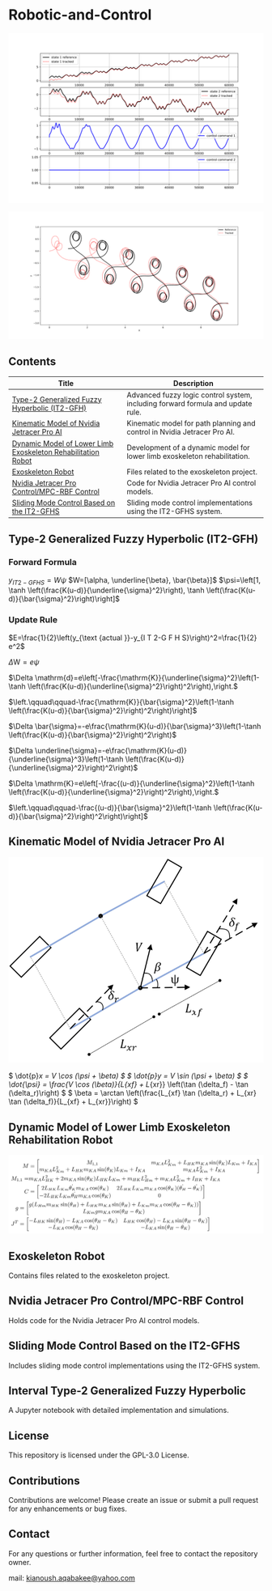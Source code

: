 # Robotic-and-Control

![Project](./Nvidia%20Jetiracer%20Pro%20Control/MPC-RBF%20Control/QT_Tracking_Results_1.png)

<!-- <img src="./Nvidia%20Jetiracer%20Pro%20Control/MPC-RBF%20Control/QT_Tracking_Results_1.png" alt=""> -->
<img src="./Nvidia%20Jetiracer%20Pro%20Control/MPC-RBF%20Control/QT_Tracking_Results_2.png" alt="">

## Contents

| Title                                                                                      | Description                                                                                     |
|--------------------------------------------------------------------------------------------|-------------------------------------------------------------------------------------------------|
| [Type-2 Generalized Fuzzy Hyperbolic (IT2-GFH)](#type-2-generalized-fuzzy-hyperbolic-it2-gfh) | Advanced fuzzy logic control system, including forward formula and update rule.                |
| [Kinematic Model of Nvidia Jetracer Pro AI](#kinematic-model-of-nvidia-jetracer-pro-ai)      | Kinematic model for path planning and control in Nvidia Jetracer Pro AI.                         |
| [Dynamic Model of Lower Limb Exoskeleton Rehabilitation Robot](#dynamic-model-of-lower-limb-exoskeleton-rehabilitation-robot) | Development of a dynamic model for lower limb exoskeleton rehabilitation.                        |
| [Exoskeleton Robot]([link](https://github.com/KianoushAqabakee/Robotic-and-Control/tree/main/Exoskeleton%20Robot))                                                      | Files related to the exoskeleton project.                                                        |
| [Nvidia Jetracer Pro Control/MPC-RBF Control]([link](https://github.com/KianoushAqabakee/Robotic-and-Control/tree/main/Nvidia%20Jetiracer%20Pro%20Control/MPC-RBF%20Control))   | Code for Nvidia Jetracer Pro AI control models.                                                  |
| [Sliding Mode Control Based on the IT2-GFHS](#sliding-mode-control-based-on-the-it2-gfhs)    | Sliding mode control implementations using the IT2-GFHS system.                                  |

## Type-2 Generalized Fuzzy Hyperbolic (IT2-GFH)

### Forward Formula

$y_{I T 2-G F H S}=W \psi$
$W=[\alpha, \underline{\beta}, \bar{\beta}]$
$\psi=\left[1, \tanh \left(\frac{K(u-d)}{\underline{\sigma}^2}\right), \tanh \left(\frac{K(u-d)}{\bar{\sigma}^2}\right)\right]$

### Update Rule

$E=\frac{1}{2}\left(y_{\text {actual }}-y_{I T 2-G F H S}\right)^2=\frac{1}{2} e^2$

$\Delta \mathrm{W} = e  \psi$

$\Delta \mathrm{d}=e\left[-\frac{\mathrm{K}}{\underline{\sigma}^2}\left(1-\tanh \left(\frac{K(u-d)}{\underline{\sigma}^2}\right)^2\right),\right.$

$\left.\qquad\qquad-\frac{\mathrm{K}}{\bar{\sigma}^2}\left(1-\tanh \left(\frac{K(u-d)}{\bar{\sigma}^2}\right)^2\right)\right]$

$\Delta \bar{\sigma}=-e\frac{\mathrm{K}(u-d)}{\bar{\sigma}^3}\left(1-\tanh \left(\frac{K(u-d)}{\bar{\sigma}^2}\right)^2\right)$

$\Delta \underline{\sigma}=-e\frac{\mathrm{K}(u-d)}{\underline{\sigma}^3}\left(1-\tanh \left(\frac{K(u-d)}{\underline{\sigma}^2}\right)^2\right)$

$\Delta \mathrm{K}=e\left[-\frac{(u-d)}{\underline{\sigma}^2}\left(1-\tanh \left(\frac{K(u-d)}{\underline{\sigma}^2}\right)^2\right),\right.$

$\left.\qquad\qquad-\frac{(u-d)}{\bar{\sigma}^2}\left(1-\tanh \left(\frac{K(u-d)}{\bar{\sigma}^2}\right)^2\right)\right]$

## Kinematic Model of Nvidia Jetracer Pro AI 

<img src="./Images/Jetracer_K.png" alt="">

$ \dot{p}_x = V \cos (\psi + \beta) $
$ \dot{p}_y = V \sin (\psi + \beta) $
$ \dot{\psi} = \frac{V \cos (\beta)}{L_{xf} + L_{xr}} \left(\tan (\delta_f) - \tan (\delta_r)\right) $
$ \beta = \arctan \left(\frac{L_{xf} \tan (\delta_r) + L_{xr} \tan (\delta_f)}{L_{xf} + L_{xr}}\right) $

## Dynamic Model of Lower Limb Exoskeleton Rehabilitation Robot 

<img src="./Images/Exo_Dynamic.png" alt="">

## Exoskeleton Robot

Contains files related to the exoskeleton project.

## Nvidia Jetracer Pro Control/MPC-RBF Control

Holds code for the Nvidia Jetracer Pro AI control models.

## Sliding Mode Control Based on the IT2-GFHS

Includes sliding mode control implementations using the IT2-GFHS system.

## Interval Type-2 Generalized Fuzzy Hyperbolic

A Jupyter notebook with detailed implementation and simulations.

## License

This repository is licensed under the GPL-3.0 License.

## Contributions

Contributions are welcome! Please create an issue or submit a pull request for any enhancements or bug fixes.

## Contact

For any questions or further information, feel free to contact the repository owner.


mail: kianoush.aqabakee@yahoo.com
